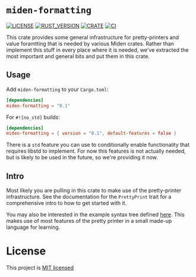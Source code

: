 # `miden-formatting`

[![LICENSE](https://img.shields.io/badge/license-MIT-blue.svg)](https://github.com/0xPolygonMiden/miden-formatting/blob/main/LICENSE)
[![RUST_VERSION](https://img.shields.io/badge/rustc-1.76+-lightgray.svg)]()
[![CRATE](https://img.shields.io/crates/v/miden-formatting)](https://crates.io/crates/miden-formatting)
[![CI](https://github.com/0xPolygonMiden/miden-formatting/actions/workflows/ci.yml/badge.svg)](https://github.com/0xPolygonMiden/miden-formatting/actions/workflows/ci.yml)

This crate provides some general infrastructure for pretty-printers and value foramtting that is needed by various Miden crates. Rather than implement this
stuff in every place where it is needed, we've extracted the most important and general bits and put them in this crate.

## Usage

Add `miden-formatting` to your `Cargo.toml`:

```toml
[dependencies]
miden-formatting = "0.1"
```

For `#![no_std]` builds:

```toml
[dependencies]
miden-formatting = { version = "0.1", default-features = false }
```

There is a `std` feature you can use to conditionally enable functionality that requires libstd to implement. For now this features is not actually needed, but is likely to be used in the future, so we're providing it now.

## Intro

Most likely you are pulling in this crate to make use of the pretty-printer infrastructure. See the documentation for the `PrettyPrint` trait for a comprehensive intro to how to get started with it.

You may also be interested in the example syntax tree defined [here](./formatting/src/prettier/tests.rs). This makes use of most features of the pretty printer in a small made-up language for learning.

# License

This project is [MIT licensed](./LICENSE)
